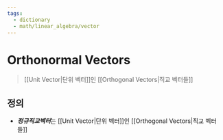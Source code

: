 ```yaml
---
tags:
  - dictionary
  - math/linear_algebra/vector
---
```

# Orthonormal Vectors
> [[Unit Vector|단위 벡터]]인 [[Orthogonal Vectors|직교 벡터들]]
## 정의
+ ***정규직교벡터***는 [[Unit Vector|단위 벡터]]인 [[Orthogonal Vectors|직교 벡터들]]